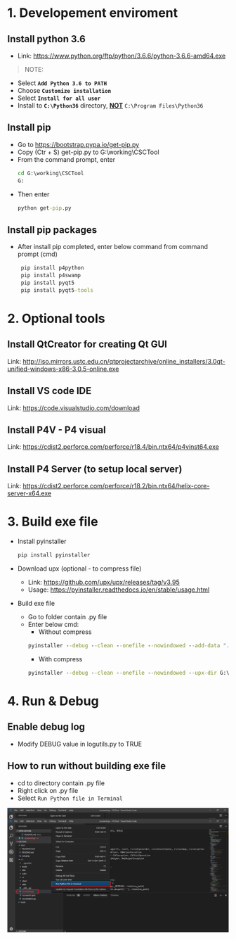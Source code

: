 # 1. Developement enviroment
## Install python 3.6
- Link: <https://www.python.org/ftp/python/3.6.6/python-3.6.6-amd64.exe>

>NOTE:
- Select <b>`Add Python 3.6 to PATH`</b>
- Choose <b>`Customize installation`</b>
- Select <b>`Install for all user`</b>
- Install to <b>`C:\Python36`</b> directory, <u><b>NOT</u></b> `C:\Program Files\Python36`

## Install pip
- Go to <https://bootstrap.pypa.io/get-pip.py>
- Copy (Ctr + S) get-pip.py to G:\working\CSCTool
- From the command prompt, enter
    ```cmd
    cd G:\working\CSCTool
    G:
    ```
- Then enter 
    ```cmd
    python get-pip.py
    ```

## Install pip packages 
- After install pip completed, enter below command from command prompt (cmd)
   ```cmd
    pip install p4python
    pip install p4swamp
    pip install pyqt5
    pip install pyqt5-tools
   ```

# 2. Optional tools

## Install QtCreator for creating Qt GUI
Link: <http://iso.mirrors.ustc.edu.cn/qtprojectarchive/online_installers/3.0qt-unified-windows-x86-3.0.5-online.exe>

## Install VS code IDE
Link: <https://code.visualstudio.com/download>

## Install P4V - P4 visual
Link: <https://cdist2.perforce.com/perforce/r18.4/bin.ntx64/p4vinst64.exe>

## Install P4 Server (to setup local server)
Link: <https://cdist2.perforce.com/perforce/r18.2/bin.ntx64/helix-core-server-x64.exe>


# 3. Build exe file 
- Install pyinstaller
    ```cmd
    pip install pyinstaller
    ```
- Download upx (optional - to compress file)
  + Link: <https://github.com/upx/upx/releases/tag/v3.95>
  + Usage: <https://pyinstaller.readthedocs.io/en/stable/usage.html>

- Build exe file
  + Go to folder contain .py file 
  + Enter below cmd:
    + Without compress
    ```cmd
    pyinstaller --debug --clean --onefile --nowindowed --add-data "./ui/cscsearch.png;./ui" --add-data "./ui/cscsearch.ui;./ui" cscsearch.py
    ```
    + With compress
    ```cmd
    pyinstaller --debug --clean --onefile --nowindowed --upx-dir G:\working\CSCTool\tools\upx-3.95-win64\upx-3.95-win64 --add-data "./ui/cscsearch.png;./ui" --add-data "./ui/cscsearch.ui;./ui" cscsearch.py
    ```

# 4. Run & Debug
## Enable debug log
- Modify DEBUG value in logutils.py to TRUE

## How to run without building exe file
- cd to directory contain .py file
- Right click on .py file
- Select `Run Python file in Terminal`

![](run.png)

